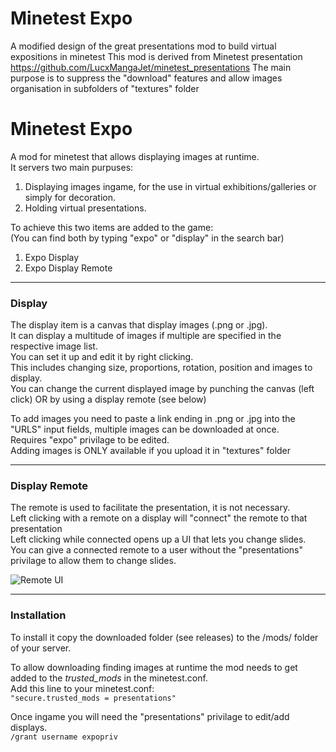 # Minetest Expo
A modified design of the great presentations mod to build virtual expositions in minetest
This mod is derived from Minetest presentation https://github.com/LucxMangaJet/minetest_presentations
The main purpose is to suppress the "download" features and allow images organisation in subfolders of "textures" folder

# Minetest Expo
A mod for minetest that allows displaying images at runtime.  
It servers two main purpuses:  
1. Displaying images ingame, for the use in virtual exhibitions/galleries or simply for decoration.  
2. Holding virtual presentations.  

To achieve this two items are added to the game:   
(You can find both by typing "expo" or "display" in the search bar)  
1. Expo Display  
2. Expo Display Remote  
	 
---

### Display

The display item is a canvas that display images (.png or .jpg).  
It can display a multitude of images if multiple are specified in the respective image list.  
You can set it up and edit it by right clicking.  
This includes changing size, proportions, rotation, position and images to display.  
You can change the current displayed image by punching the canvas (left click) OR by using a display remote (see below)  

To add images you need to paste a link ending in .png or .jpg into the "URLS" input fields, multiple images can be downloaded at once.   
Requires "expo" privilage to be edited.   
Adding images is ONLY available if you upload it in "textures" folder 


---

### Display Remote
The remote is used to facilitate the presentation, it is not necessary.   
Left clicking with a remote on a display will "connect" the remote to that presentation  
Left clicking while connected opens up a UI that lets you change slides.  
You can give a connected remote to a user without the "presentations" privilage to allow them to change slides.  

![Remote UI](https://user-images.githubusercontent.com/38705070/107877924-9579b880-6ecf-11eb-9533-aeb11abbd380.png)

---


### Installation

To install it copy the downloaded folder (see releases) to the /mods/ folder of your server.  

To allow downloading finding images at runtime the mod needs to get added to the *trusted_mods* in the minetest.conf.  
Add this line to your minetest.conf:  
`"secure.trusted_mods = presentations"`  


Once ingame you will need the "presentations" privilage to edit/add displays.  
`/grant username expopriv`    
